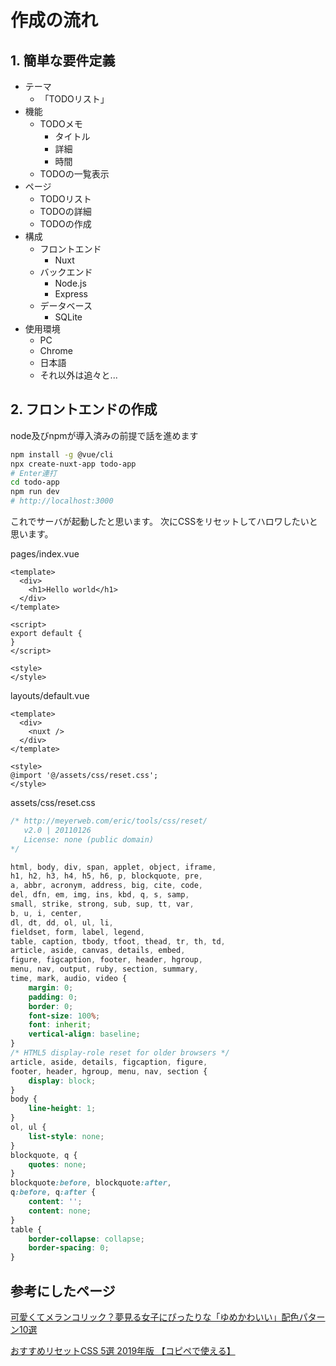 # 作成の流れ

## 1. 簡単な要件定義

- テーマ
  - 「TODOリスト」
- 機能
  - TODOメモ
    - タイトル
    - 詳細
    - 時間
  - TODOの一覧表示
- ページ
  - TODOリスト
  - TODOの詳細
  - TODOの作成
- 構成
  - フロントエンド
    - Nuxt
  - バックエンド
    - Node.js
    - Express
  - データベース
    - SQLite
- 使用環境
  - PC
  - Chrome
  - 日本語
  - それ以外は追々と...

## 2. フロントエンドの作成

node及びnpmが導入済みの前提で話を進めます

```bash
npm install -g @vue/cli
npx create-nuxt-app todo-app
# Enter連打
cd todo-app
npm run dev
# http://localhost:3000
```

これでサーバが起動したと思います。
次にCSSをリセットしてハロワしたいと思います。

pages/index.vue

```html:pages/index.vue
<template>
  <div>
    <h1>Hello world</h1>
  </div>
</template>

<script>
export default {
}
</script>

<style>
</style>
```

layouts/default.vue

```html:layouts/default.vue
<template>
  <div>
    <nuxt />
  </div>
</template>

<style>
@import '@/assets/css/reset.css';
</style>
```

assets/css/reset.css

```css:assets/css/reset.css
/* http://meyerweb.com/eric/tools/css/reset/
   v2.0 | 20110126
   License: none (public domain)
*/

html, body, div, span, applet, object, iframe,
h1, h2, h3, h4, h5, h6, p, blockquote, pre,
a, abbr, acronym, address, big, cite, code,
del, dfn, em, img, ins, kbd, q, s, samp,
small, strike, strong, sub, sup, tt, var,
b, u, i, center,
dl, dt, dd, ol, ul, li,
fieldset, form, label, legend,
table, caption, tbody, tfoot, thead, tr, th, td,
article, aside, canvas, details, embed,
figure, figcaption, footer, header, hgroup,
menu, nav, output, ruby, section, summary,
time, mark, audio, video {
    margin: 0;
    padding: 0;
    border: 0;
    font-size: 100%;
    font: inherit;
    vertical-align: baseline;
}
/* HTML5 display-role reset for older browsers */
article, aside, details, figcaption, figure,
footer, header, hgroup, menu, nav, section {
    display: block;
}
body {
    line-height: 1;
}
ol, ul {
    list-style: none;
}
blockquote, q {
    quotes: none;
}
blockquote:before, blockquote:after,
q:before, q:after {
    content: '';
    content: none;
}
table {
    border-collapse: collapse;
    border-spacing: 0;
}
```

## 参考にしたページ

[可愛くてメランコリック？夢見る女子にぴったりな「ゆめかわいい」配色パターン10選](https://t1200.jp/blog/design/design_tips/8905.html)

[おすすめリセットCSS 5選 2019年版 【コピペで使える】](http://shiru-web.com/2017/04/21/01-26/)
